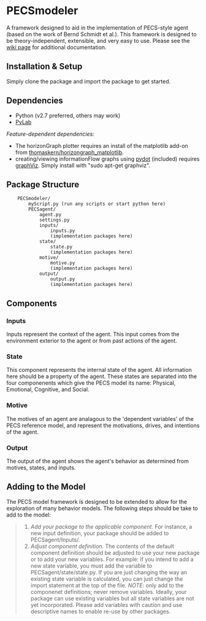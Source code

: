 PECSmodeler
===========

A framework designed to aid in the implementation of PECS-style agent (based on the work of Bernd Schmidt et al.). This framework is designed to be theory-independent, extensible, and very easy to use. Please see the [wiki page](https://github.com/7yl4r/PECSmodeler/wiki) for additional documentation.

Installation & Setup
--------------------
Simply clone the package and import the package to get started. 

Dependencies
-------------
* Python (v2.7 preferred, others may work)
* [PyLab](http://wiki.scipy.org/PyLab)

_Feature-dependent dependencies:_
* The horizonGraph plotter requires an install of the matplotlib add-on from [thomaskern/horizongraph_matplotlib](https://github.com/thomaskern/horizongraph_matplotlib).
* creating/viewing informationFlow graphs using [pydot](https://code.google.com/p/pydot/) (included) requires [graphViz](http://www.graphviz.org/). Simply install with "sudo apt-get graphviz".

Package Structure
-----------------
		PECSmodeler/
			myScript.py (run any scripts or start python here)
			PECSagent/
				agent.py
				settings.py
				inputs/
					inputs.py
					(implementation packages here)
				state/
					state.py
					(implementation packages here)
				motive/
					motive.py
					(implementation packages here)
				output/
					output.py
					(implementation packages here)

Components
-----------
### Inputs ###
Inputs represent the context of the agent. This input comes from the environment exterior to the agent or from past actions of the agent.

### State ###
This component represents the internal state of the agent. All information here should be a property of the agent. These states are separated into the four componenents which give the PECS model its name: Physical, Emotional, Cognitive, and Social.

### Motive ###
The motives of an agent are analagous to the 'dependent variables' of the PECS reference model, and represent the motivations, drives, and intentions of the agent.

### Output ###
The output of the agent shows the agent's behavior as determined from motives, states, and inputs.

Adding to the Model
--------------------
The PECS model framework is designed to be extended to allow for the exploration of many behavior models. The following steps should be take to add to the model:
> 1. *Add your package to the applicable component.* 
> For instance, a new input definition, your package should be added to PECSagent/Inputs/. 
> 2. *Adjust component definition.* 
> The contents of the default component definition should be adjusted to use your new package or to add your new variables. For example: if you intend to add a new state variable, you must add the variable to PECSagent/state/state.py. If you are just changing the way an existing state variable is calculated, you can just change the import statement at the top of the file.
>*NOTE*: only add to the componenet definitions; never remove variables. Ideally, your package can use existing variables but all state variables are not yet incorporated. Please add variables with caution and use descriptive names to enable re-use by other packages.

